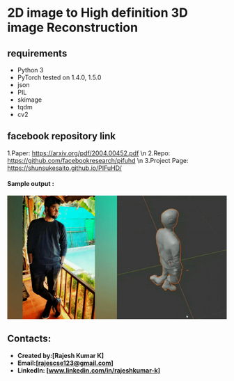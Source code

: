 # 2D image to High definition 3D image Reconstruction

## requirements
* Python 3
* PyTorch tested on 1.4.0, 1.5.0
* json
* PIL
* skimage
* tqdm
* cv2

## facebook repository link

1.Paper: https://arxiv.org/pdf/2004.00452.pdf \n
2.Repo: https://github.com/facebookresearch/pifuhd \n
3.Project Page: https://shunsukesaito.github.io/PIFuHD/

#### Sample output :
![Rajesh)3D_mesh](https://github.com/Rajeshkumark26/3D_reconstruction-model/blob/main/3D-mesh.gif)


## Contacts:
* **Created by:[Rajesh Kumar K]**
* **Email:[rajescse123@gmail.com]**
* **LinkedIn: [www.linkedin.com/in/rajeshkumar-k]**
